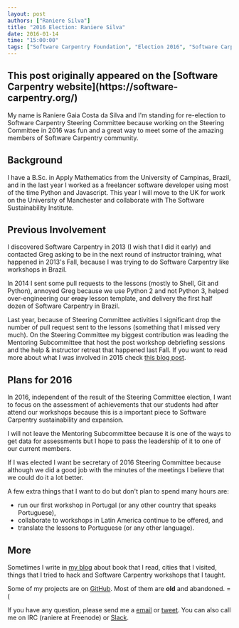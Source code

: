 ```yaml
---
layout: post
authors: ["Raniere Silva"]
title: "2016 Election: Raniere Silva"
date: 2016-01-14
time: "15:00:00"
tags: ["Software Carpentry Foundation", "Election 2016", "Software Carpentry"]
---
```


<h2>This post originally appeared on the [Software Carpentry website](https://software-carpentry.org/)</h2>
My name is Raniere Gaia Costa da Silva
and I'm standing for re-election to Software Carpentry Steering Committee
because working on the Steering Committee in 2016 was fun
and a great way to meet some of the amazing members of Software Carpentry community.

## Background

I have a B.Sc. in Apply Mathematics from the University of Campinas, Brazil,
and in the last year I worked as a freelancer software developer
using most of the time Python and Javascript.
This year I will move to the UK for work on the University of Manchester
and collaborate with The Software Sustainability Institute.

## Previous Involvement

I discovered Software Carpentry in 2013 (I wish that I did it early)
and contacted Greg asking to be in the next round of instructor training,
what happened in 2013's Fall, because I was trying to do Software Carpentry like workshops in Brazil.

In 2014 I sent some pull requests to the lessons
(mostly to Shell, Git and Python),
annoyed Greg because we use Python 2 and not Python 3,
helped over-engineering our <del>crazy</del> lesson template,
and delivery the first half dozen of Software Carpentry in Brazil.

Last year,
because of Steering Committee activities
I significant drop the number of pull request sent to the lessons
(something that I missed very much).
On the Steering Committee
my biggest contribution was leading the Mentoring Subcommittee
that host the post workshop debriefing sessions
and the help & instructor retreat that happened last Fall.
If you want to read more about what I was involved in 2015
check [this blog post](http://blog.rgaiacs.com/2015/12/11/swc.html).

## Plans for 2016

In 2016,
independent of the result of the Steering Committee election,
I want to focus on the assessment of achievements that our students had after
attend our workshops because this is a important piece to Software Carpentry
sustainability and expansion.

I will not leave the Mentoring Subcommittee
because it is one of the ways to get data for assessments
but I hope to pass the leadership of it to one of our current members.

If I was elected I want be secretary of 2016 Steering Committee
because although we did a good job with the minutes of the meetings
I believe that we could do it a lot better.

A few extra things that I want to do but don't plan to spend many hours are:

-   run our first workshop in Portugal (or any other country that speaks Portuguese),
-   collaborate to workshops in Latin America continue to be offered, and
-   translate the lessons to Portuguese (or any other language).

## More

Sometimes I write in [my blog](http://blog.rgaiacs.com/) about
book that I read, cities that I visited, things that I tried to hack
and Software Carpentry workshops that I taught.

Some of my projects are on [GitHub](http://github.com/rgaiacs).
Most of them are **old** and abandoned. =(

If you have any question,
please send me a [email](mailto:raniere@rgaiacs.com) or
[tweet](http://twitter.com/rgaiacs/).
You can also call me on IRC (raniere at Freenode) or
[Slack](https://swcarpentry.slack.com/).
